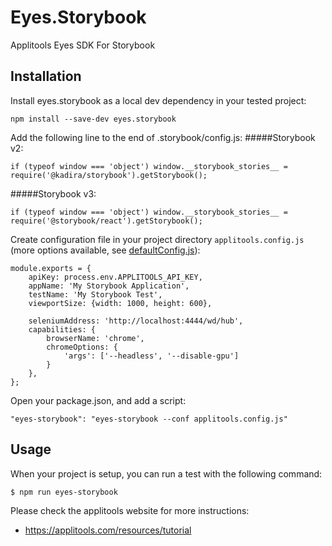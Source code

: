 # Eyes.Storybook

Applitools Eyes SDK For Storybook
## Installation

Install eyes.storybook as a local dev dependency in your tested project:

    npm install --save-dev eyes.storybook
    
Add the following line to the end of .storybook/config.js:
#####Storybook v2:

    if (typeof window === 'object') window.__storybook_stories__ = require('@kadira/storybook').getStorybook();
#####Storybook v3:

    if (typeof window === 'object') window.__storybook_stories__ = require('@storybook/react').getStorybook();
    
Create configuration file in your project directory `applitools.config.js` (more options available, see [defaultConfig.js](src/defaultConfig.js)):

    module.exports = {
        apiKey: process.env.APPLITOOLS_API_KEY,
        appName: 'My Storybook Application',
        testName: 'My Storybook Test',
        viewportSize: {width: 1000, height: 600},

        seleniumAddress: 'http://localhost:4444/wd/hub',
        capabilities: {
            browserName: 'chrome',
            chromeOptions: {
                'args': ['--headless', '--disable-gpu']
            }
        },
    };

Open your package.json, and add a script:

    "eyes-storybook": "eyes-storybook --conf applitools.config.js"


## Usage

When your project is setup, you can run a test with the following command:

```
$ npm run eyes-storybook
```

Please check the applitools website for more instructions:

- https://applitools.com/resources/tutorial

